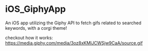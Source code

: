 # iOS_GiphyApp
An iOS app utilizing the Giphy API to fetch gifs related to searched keywords, with a corgi theme!

checkout how it works: https://media.giphy.com/media/3oz8xKMlJCWSjw9CaA/source.gif

